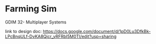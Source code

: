 # Farming Sim
 GDIM 32- Multiplayer Systems

link to design doc: https://docs.google.com/document/d/1pD0Lu3DfkBk-LPcBnqULf-DvKA8Qjcr_vRFRbI5M0TI/edit?usp=sharing  
